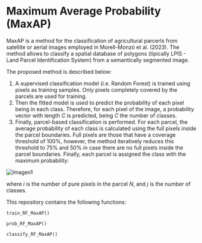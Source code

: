 # Maximum Average Probability (MaxAP)

MaxAP is a method for the classification of agricultural parcerls from satellite or aerial images employed in Morell-Monzó et al. (2023). The method allows to classify a spatial database of polygons (tipically LPIS - Land Parcel Identification System) from a semantically segmented image.

The proposed method is described below:

1.	A supervised classification model (i.e. Random Forest) is trained using pixels as training samples. Only pixels completely covered by the parcels are used for training.
2.	Then the fitted model is used to predict the probability of each pixel being in each class. Therefore, for each pixel of the image, a probability vector with length *C* is predicted, being *C* the number of classes.
3.	Finally, parcel-based classification is performed. For each parcel, the average probability of each class is calculated using the full pixels inside the parcel boundaries. Full pixels are those that have a coverage threshold of 100%, however, the method iteratively reduces this threshold to 75% and 50% in case there are no full pixels inside the parcel boundaries. Finally, each parcel is assigned the class with the maximum probability:

![Imagen1](https://user-images.githubusercontent.com/59225676/204857449-99f383e3-6145-41f5-94aa-3b6e108fa331.png)

where *i* is the number of pure pixels in the parcel *N*, and *j* is the number of classes.

This repository contains the following functions:

`train_RF_MaxAP()`

`prob_RF_MaxAP()`

`classify_RF_MaxAP()`
